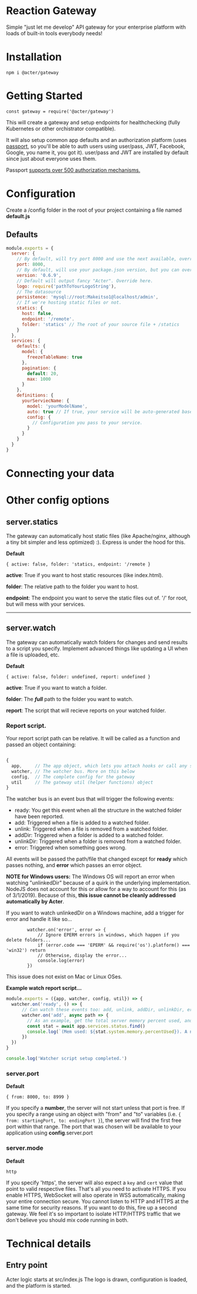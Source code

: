 # Reaction Gateway
Simple "just let me develop" API gateway for your enterprise platform with loads of built-in tools
everybody needs!

# Installation

`
npm i @acter/gateway
`

# Getting Started

`
const gateway = require('@acter/gateway')
`

This will create a gateway and setup endpoints for healthchecking (fully Kubernetes or other orchistrator compatible).

It will also setup common app defaults and an authorization platform (uses [passport](http://www.passportjs.org/), so you'll be able to auth users using user/pass, JWT, Facebook, Google, you name it, you got it).  user/pass and JWT are installed by default since just about everyone uses them.

Passport [supports over 500 authorization mechanisms.](http://www.passportjs.org/packages/)

# Configuration
Create a /config folder in the root of your project containing a file named **default.js**

## Defaults
```javascript
module.exports = {
  server: {
    // By default, will try port 8000 and use the next available, override here.
    port: 8000,
    // By default, will use your package.json version, but you can override here.
    version: '0.6.9',
    // Default will output fancy "Acter". Override here.
    logo: require('pathToYourLogoString'),
    // The datasource
    persistence: 'mysql://root:Makeitso1@localhost/admin',
    // If we're hosting static files or not.
    statics: {
      host: false,
      endpoint: '/remote'.
      folder: 'statics' // The root of your source file + /statics
    }
  },
  services: {
    defaults: {
      model: {
        freezeTableName: true
      },
      pagination: {
        default: 20,
        max: 1000
      }
    },
    definitions: {
      yourServiecName: {
        model: 'yourModelName',
        auto: true // If true, your service will be auto-generated based on your mode.
        config: {
          // Configuration you pass to your service.
        }
      }
    }
  }
}
```

# Connecting your data


# Other config options

## server.statics
The gateway can automatically host static files (like Apache/nginx, although a tiny bit simpler and less optimized) :). Express is under the hood for this.

**Default**

```{ active: false, folder: 'statics, endpoint: '/remote }```

**active**: True if you want to host static resources (like index.html).

**folder**: The relative path to the folder you want to host.

**endpoint**: The endpoint you want to serve the static files out of. '/' for root, but will mess with your services.

---
## server.watch
The gateway can automatically watch folders for changes and send results to a script you specify. Implement advanced things like updating a UI when a file is uploaded, etc.

**Default**

```{ active: false, folder: undefined, report: undefined }```

**active**: True if you want to watch a folder.

**folder**: The ***full*** path to the folder you want to watch.

**report**: The script that will recieve reports on your watched folder.

### Report script.
Your report script path can be relative. It will be called as a function and passed an object containing:

```javascript

{
  app,     // The app object, which lets you attach hooks or call any service
  watcher, // The watcher bus. More on this below
  config,  // The complete config for the gateway
  util     // The gateway util (helper functions) object
}

```
The watcher bus is an event bus that will trigger the following events:

* ready: You get this event when all the structure in the watched folder have been reported.
* add: Triggered when a file is added to a watched folder.
* unlink: Triggered when a file is removed from a watched folder.
* addDir: Triggered when a folder is added to a watched folder.
* unlinkDir: Triggered when a folder is removed from a watched folder.
* error: Triggered when something goes wrong.

All events will be passed the path/file that changed except for **ready** which passes nothing, and **error** which passes an error object.

**NOTE for Windows users:** The Windows OS will report an error when watching "unlinkedDir" because of a quirk in the underlying implementation. NodeJS does not account for this or allow for a way to account for this (as of 3/1/2019). Because of this, **this issue cannot be cleanly addressed automatically by Acter**.

If you want to watch unlinkedDir on a Windows machine, add a trigger for error and handle it like so...
```
        watcher.on('error', error => {
            // Ignore EPERM errors in windows, which happen if you delete folders...
            if (error.code === 'EPERM' && require('os').platform() === 'win32') return 
            // Otherwise, display the error...
            console.log(error)
        })
```

This issue does not exist on Mac or Linux OSes.

**Example watch report script...**
```javascript
module.exports = ({app, watcher, config, util}) => {
  watcher.on('ready', () => {
      // Can watch these events too: add, unlink, addDir, unlinkDir, error
      watcher.on('add', async path => {
        // As an example, get the total server memory percent used, and which file changed...
        const stat = await app.services.status.find()
        console.log(`(Mem used: ${stat.system.memory.percentUsed}). A new file has been uploaded: "${path}"`)
      })
  })    
}

console.log('Watcher script setup completed.')
```



### server.port
**Default**

```{ from: 8000, to: 8999 }```

If you specify a **number**, the server will not start unless that port is free.
If you specify a range using an object with "from" and "to" variables (i.e. ```{ from: startingPort, to: endingPort }```), the server will find the
first free port within that range.  The port that was chosen will be
available to your application using **config**.server.port

### server.mode
**Default**

```http```


If you specify 'https', the server will also expect a ```key``` and ```cert``` value that point to valid respective files.
That's all you need to activate HTTPS. If you enable HTTPS, WebSocket will also operate in WSS automatically,
making your entire connection secure. You cannot listen to HTTP and HTTPS at the same time for security reasons. If you want to do this,
fire up a second gateway. We feel it's so important to isolate HTTP/HTTPS traffic that we don't believe you should mix code running in both.


# Technical details

## Entry point
Acter logic starts at src/index.js
The logo is drawn, configuration is loaded, and the platform is started.
